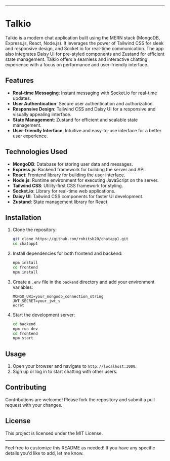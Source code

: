 

---

# Talkio

Talkio is a modern chat application built using the MERN stack (MongoDB, Express.js, React, Node.js). It leverages the power of Tailwind CSS for sleek and responsive design, and Socket.io for real-time communication. The app also integrates Daisy UI for pre-styled components and Zustand for efficient state management. Talkio offers a seamless and interactive chatting experience with a focus on performance and user-friendly interface.

## Features

- **Real-time Messaging**: Instant messaging with Socket.io for real-time updates.
- **User Authentication**: Secure user authentication and authorization.
- **Responsive Design**: Tailwind CSS and Daisy UI for a responsive and visually appealing interface.
- **State Management**: Zustand for efficient and scalable state management.
- **User-friendly Interface**: Intuitive and easy-to-use interface for a better user experience.

## Technologies Used

- **MongoDB**: Database for storing user data and messages.
- **Express.js**: Backend framework for building the server and API.
- **React**: Frontend library for building the user interface.
- **Node.js**: Runtime environment for executing JavaScript on the server.
- **Tailwind CSS**: Utility-first CSS framework for styling.
- **Socket.io**: Library for real-time web applications.
- **Daisy UI**: Tailwind CSS components for faster UI development.
- **Zustand**: State management library for React.

## Installation

1. Clone the repository:
   ```bash
   git clone https://github.com/rohitsb20/chatapp1.git
   cd chatapp1
   ```

2. Install dependencies for both frontend and backend:
   ```bash
   npm install
   cd frontend
   npm install
   ```

3. Create a `.env` file in the `backend` directory and add your environment variables:
   ```env
   MONGO_URI=your_mongodb_connection_string
   JWT_SECRET=your_jwt_s
   ecret
   ```

4. Start the development server:
   ```bash
   cd backend
   npm run dev
   cd frontend
   npm start
   ```

## Usage

1. Open your browser and navigate to `http://localhost:3000`.
2. Sign up or log in to start chatting with other users.

## Contributing

Contributions are welcome! Please fork the repository and submit a pull request with your changes.

## License

This project is licensed under the MIT License.

---

Feel free to customize this README as needed! If you have any specific details you'd like to add, let me know.
